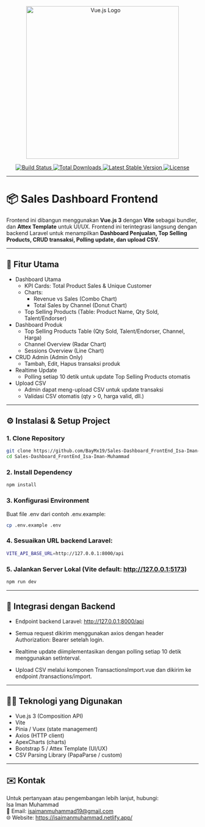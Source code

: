 <p align="center"> <a href="https://vuejs.org" target="_blank"> <img src="https://upload.wikimedia.org/wikipedia/commons/9/95/Vue.js_Logo_2.svg" width="400" alt="Vue.js Logo"> </a> </p> <p align="center"> <a href="https://github.com/vuejs/core/actions"> <img src="https://github.com/vuejs/core/workflows/CI/badge.svg" alt="Build Status"> </a> <a href="https://www.npmjs.com/package/vue"> <img src="https://img.shields.io/npm/dt/vue" alt="Total Downloads"> </a> <a href="https://www.npmjs.com/package/vue"> <img src="https://img.shields.io/npm/v/vue" alt="Latest Stable Version"> </a> <a href="https://opensource.org/licenses/MIT"> <img src="https://img.shields.io/badge/license-MIT-green" alt="License"> </a> </p>

---

# 📦 Sales Dashboard Frontend

Frontend ini dibangun menggunakan **Vue.js 3** dengan **Vite** sebagai bundler, dan **Attex Template** untuk UI/UX. Frontend ini terintegrasi langsung dengan backend Laravel untuk menampilkan **Dashboard Penjualan, Top Selling Products, CRUD transaksi, Polling update, dan upload CSV**.

---

## 🚀 Fitur Utama

- Dashboard Utama
  - KPI Cards: Total Product Sales & Unique Customer
  - Charts:
    - Revenue vs Sales (Combo Chart)
    - Total Sales by Channel (Donut Chart)
  - Top Selling Products (Table: Product Name, Qty Sold, Talent/Endorser)
- Dashboard Produk
  - Top Selling Products Table (Qty Sold, Talent/Endorser, Channel, Harga)
  - Channel Overview (Radar Chart)
  - Sessions Overview (Line Chart)
- CRUD Admin (Admin Only)
  - Tambah, Edit, Hapus transaksi produk
- Realtime Update
  - Polling setiap 10 detik untuk update Top Selling Products otomatis
- Upload CSV
  - Admin dapat meng-upload CSV untuk update transaksi
  - Validasi CSV otomatis (qty > 0, harga valid, dll.)

---

## ⚙️ Instalasi & Setup Project

### 1. Clone Repository

```bash
git clone https://github.com/BayMx19/Sales-Dashboard_FrontEnd_Isa-Iman-Muhammad.git
cd Sales-Dashboard_FrontEnd_Isa-Iman-Muhammad
```

### 2. Install Dependency

```bash
npm install
```

### 3. Konfigurasi Environment

Buat file .env dari contoh .env.example:

```bash
cp .env.example .env
```

### 4. Sesuaikan URL backend Laravel:

```bash
VITE_API_BASE_URL=http://127.0.0.1:8000/api
```

### 5. Jalankan Server Lokal (Vite default: http://127.0.0.1:5173)

```bash
npm run dev
```

---

## 🔗 Integrasi dengan Backend

- Endpoint backend Laravel: http://127.0.0.1:8000/api

- Semua request dikirim menggunakan axios dengan header Authorization: Bearer <token> setelah login.

- Realtime update diimplementasikan dengan polling setiap 10 detik menggunakan setInterval.

- Upload CSV melalui komponen TransactionsImport.vue dan dikirim ke endpoint /transactions/import.

---

## 🧑‍💻 Teknologi yang Digunakan

- Vue.js 3 (Composition API)
- Vite
- Pinia / Vuex (state management)
- Axios (HTTP client)
- ApexCharts (charts)
- Bootstrap 5 / Attex Template (UI/UX)
- CSV Parsing Library (PapaParse / custom)

---

## ✉️ Kontak

Untuk pertanyaan atau pengembangan lebih lanjut, hubungi:<br>
Isa Iman Muhammad<br>
📩 Email: isaimanmuhammad19@gmail.com<br>
🌐 Website: https://isaimanmuhammad.netlify.app/<br>
